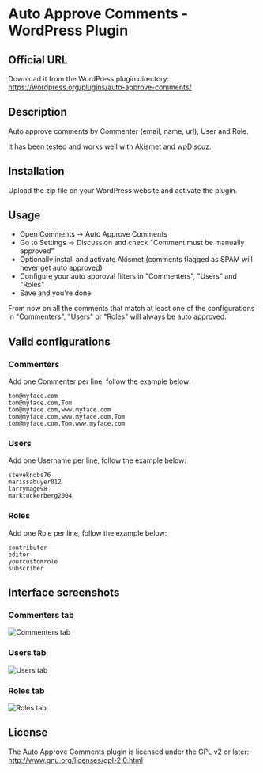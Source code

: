 # Auto Approve Comments - WordPress Plugin

## Official URL
Download it from the WordPress plugin directory:  
https://wordpress.org/plugins/auto-approve-comments/


## Description
Auto approve comments by Commenter (email, name, url), User and Role. 
  
It has been tested and works well with Akismet and wpDiscuz.

## Installation
Upload the zip file on your WordPress website and activate the plugin.

## Usage
* Open Comments -> Auto Approve Comments
* Go to Settings -> Discussion and check "Comment must be manually approved" 
* Optionally install and activate Akismet (comments flagged as SPAM will never get auto approved) 
* Configure your auto approval filters in "Commenters", "Users" and "Roles"
* Save and you're done

From now on all the comments that match at least one of the configurations in "Commenters", "Users" or "Roles" will always be auto approved.

## Valid configurations

### Commenters
Add one Commenter per line, follow the example below:  
```
tom@myface.com
tom@myface.com,Tom
tom@myface.com,www.myface.com
tom@myface.com,www.myface.com,Tom
tom@myface.com,Tom,www.myface.com
```

### Users
Add one Username per line, follow the example below:  
```
steveknobs76
marissabuyer012
larrymage98
marktuckerberg2004
```

### Roles
Add one Role per line, follow the example below:  
```
contributor
editor
yourcustomrole
subscriber
```

## Interface screenshots

### Commenters tab  
![Commenters tab](screenshot-1.jpg)

### Users tab  
![Users tab](screenshot-2.jpg)

### Roles tab  
![Roles tab](screenshot-3.jpg)


## License
The Auto Approve Comments plugin is licensed under the GPL v2 or later:  
http://www.gnu.org/licenses/gpl-2.0.html

